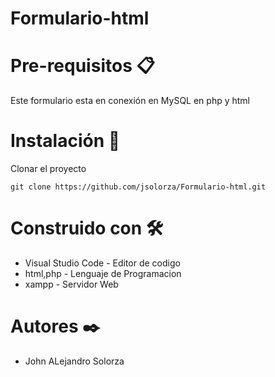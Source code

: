 # Formulario-html
# Pre-requisitos 📋
Este formulario esta en conexión en MySQL en php y html
# Instalación 🔧

Clonar el proyecto

	git clone https://github.com/jsolorza/Formulario-html.git

# Construido con 🛠️

- Visual Studio Code - Editor de codigo
- html,php - Lenguaje de Programacion
- xampp - Servidor Web

# Autores ✒️

- John ALejandro Solorza
